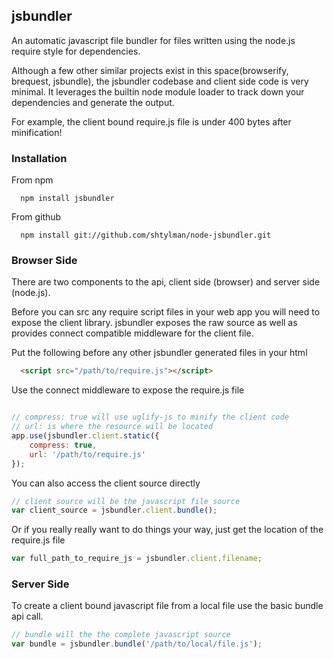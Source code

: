 ##  jsbundler ##
An automatic javascript file bundler for files written using the node.js require style for dependencies.

Although a few other similar projects exist in this space(browserify, brequest, jsbundle), the jsbundler codebase and client side code is very minimal. It leverages the builtin node module loader to track down your dependencies and generate the output.

For example, the client bound require.js file is under 400 bytes after minification!

### Installation ###

From npm

```
  npm install jsbundler
```

From github

```
  npm install git://github.com/shtylman/node-jsbundler.git
```

### Browser Side ###

There are two components to the api, client side (browser) and server side (node.js).

Before you can src any require script files in your web app you will need to expose the client library. jsbundler exposes the raw source as well as provides connect compatible middleware for the client file.

Put the following before any other jsbundler generated files in your html

```html
  <script src="/path/to/require.js"></script>
```

Use the connect middleware to expose the require.js file

```javascript

// compress: true will use uglify-js to minify the client code
// url: is where the resource will be located
app.use(jsbundler.client.static({
    compress: true,
    url: '/path/to/require.js'
});
```

You can also access the client source directly

```javascript
// client source will be the javascript file source
var client_source = jsbundler.client.bundle();
```

Or if you really really want to do things your way, just get the location of the require.js file

```javascript
var full_path_to_require_js = jsbundler.client.filename;
```

### Server Side ###

To create a client bound javascript file from a local file use the basic bundle api call.

```javascript
// bundle will the the complete javascript source
var bundle = jsbundler.bundle('/path/to/local/file.js');
```

